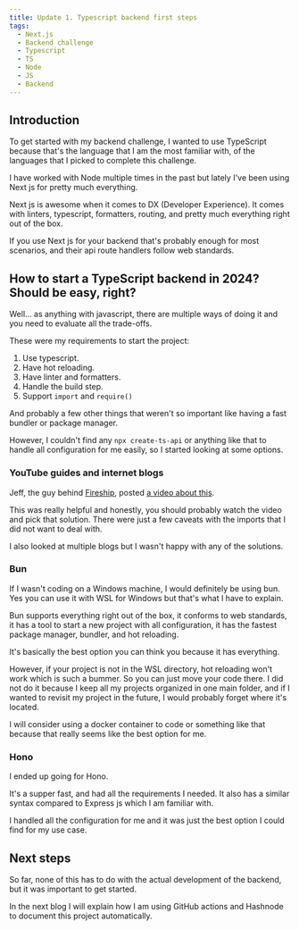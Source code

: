 ```yaml
---
title: Update 1. Typescript backend first steps
tags:
  - Next.js
  - Backend challenge
  - Typescript
  - TS
  - Node
  - JS
  - Backend
---
```


## Introduction

To get started with my backend challenge, I wanted to use TypeScript because that's the language that I am the most familiar with, of the languages that I picked to complete this challenge.

I have worked with Node multiple times in the past but lately I've been using Next js for pretty much everything.

Next js is awesome when it comes to DX (Developer Experience). It comes with linters, typescript, formatters, routing, and pretty much everything right out of the box.

If you use Next js for your backend that's probably enough for most scenarios, and their api route handlers follow web standards.

## How to start a TypeScript backend in 2024? Should be easy, right?

Well... as anything with javascript, there are multiple ways of doing it and you need to evaluate all the trade-offs.

These were my requirements to start the project:

1. Use typescript.
2. Have hot reloading.
3. Have linter and formatters.
4. Handle the build step.
5. Support `import` and `require()`

And probably a few other things that weren't so important like having a fast bundler or package manager.

However, I couldn't find any `npx create-ts-api` or anything like that to handle all configuration for me easily, so I started looking at some options.

### YouTube guides and internet blogs

Jeff, the guy behind [Fireship](https://www.youtube.com/@fireship), posted [a video about this](https://www.youtube.com/watch?v=H91aqUHn8sE&t=3s).

This was really helpful and honestly, you should probably watch the video and pick that solution. There were just a few caveats with the imports that I did not want to deal with.

I also looked at multiple blogs but I wasn't happy with any of the solutions.

### Bun

If I wasn't coding on a Windows machine, I would definitely be using bun. Yes you can use it with WSL for Windows but that's what I have to explain.

Bun supports everything right out of the box, it conforms to web standards, it has a tool to start a new project with all configuration, it has the fastest package manager, bundler, and hot reloading.

It's basically the best option you can think you because it has everything.

However, if your project is not in the WSL directory, hot reloading won't work which is such a bummer. So you can just move your code there. I did not do it because I keep all my projects organized in one main folder, and if I wanted to revisit my project in the future, I would probably forget where it's located.

I will consider using a docker container to code or something like that because that really seems like the best option for me.

### Hono

I ended up going for Hono.

It's a supper fast, and had all the requirements I needed. It also has a similar syntax compared to Express js which I am familiar with.

I handled all the configuration for me and it was just the best option I could find for my use case.

## Next steps

So far, none of this has to do with the actual development of the backend, but it was important to get started.

In the next blog I will explain how I am using GitHub actions and Hashnode to document this project automatically.
